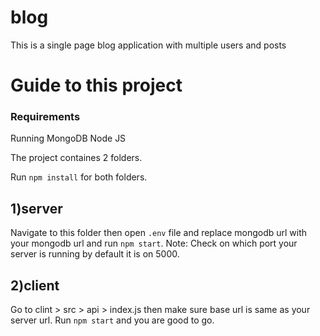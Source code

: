 # blog
This is a single page blog application with multiple users and posts

# Guide to this project

### Requirements
Running MongoDB
Node JS

The project containes 2 folders.

Run `npm install` for both folders.

## 1)server
Navigate to this folder then open `.env` file and replace mongodb url with your mongodb url and run `npm start`.
Note: Check on which port your server is running by default it is on 5000.

## 2)client
Go to clint > src > api > index.js then make sure base url is same as your server url.
Run `npm start` and you are good to go.
